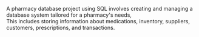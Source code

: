A pharmacy database project using SQL involves creating and managing a database system tailored for a pharmacy's needs,<br>
This includes storing information about medications, inventory, suppliers, customers, prescriptions, and transactions.
